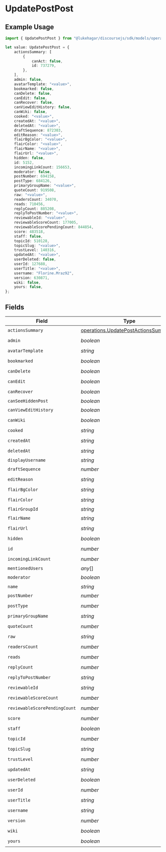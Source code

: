 # UpdatePostPost

## Example Usage

```typescript
import { UpdatePostPost } from "@lukehagar/discoursejs/sdk/models/operations";

let value: UpdatePostPost = {
    actionsSummary: [
        {
            canAct: false,
            id: 737279,
        },
    ],
    admin: false,
    avatarTemplate: "<value>",
    bookmarked: false,
    canDelete: false,
    canEdit: false,
    canRecover: false,
    canViewEditHistory: false,
    canWiki: false,
    cooked: "<value>",
    createdAt: "<value>",
    deletedAt: "<value>",
    draftSequence: 872303,
    editReason: "<value>",
    flairBgColor: "<value>",
    flairColor: "<value>",
    flairName: "<value>",
    flairUrl: "<value>",
    hidden: false,
    id: 5152,
    incomingLinkCount: 156653,
    moderator: false,
    postNumber: 694158,
    postType: 684126,
    primaryGroupName: "<value>",
    quoteCount: 919508,
    raw: "<value>",
    readersCount: 34070,
    reads: 710456,
    replyCount: 885208,
    replyToPostNumber: "<value>",
    reviewableId: "<value>",
    reviewableScoreCount: 177005,
    reviewableScorePendingCount: 844854,
    score: 483518,
    staff: false,
    topicId: 510128,
    topicSlug: "<value>",
    trustLevel: 140316,
    updatedAt: "<value>",
    userDeleted: false,
    userId: 127688,
    userTitle: "<value>",
    username: "Florine.Mraz92",
    version: 630871,
    wiki: false,
    yours: false,
};
```

## Fields

| Field                                                                                               | Type                                                                                                | Required                                                                                            | Description                                                                                         |
| --------------------------------------------------------------------------------------------------- | --------------------------------------------------------------------------------------------------- | --------------------------------------------------------------------------------------------------- | --------------------------------------------------------------------------------------------------- |
| `actionsSummary`                                                                                    | [operations.UpdatePostActionsSummary](../../../sdk/models/operations/updatepostactionssummary.md)[] | :heavy_check_mark:                                                                                  | N/A                                                                                                 |
| `admin`                                                                                             | *boolean*                                                                                           | :heavy_check_mark:                                                                                  | N/A                                                                                                 |
| `avatarTemplate`                                                                                    | *string*                                                                                            | :heavy_check_mark:                                                                                  | N/A                                                                                                 |
| `bookmarked`                                                                                        | *boolean*                                                                                           | :heavy_check_mark:                                                                                  | N/A                                                                                                 |
| `canDelete`                                                                                         | *boolean*                                                                                           | :heavy_check_mark:                                                                                  | N/A                                                                                                 |
| `canEdit`                                                                                           | *boolean*                                                                                           | :heavy_check_mark:                                                                                  | N/A                                                                                                 |
| `canRecover`                                                                                        | *boolean*                                                                                           | :heavy_check_mark:                                                                                  | N/A                                                                                                 |
| `canSeeHiddenPost`                                                                                  | *boolean*                                                                                           | :heavy_minus_sign:                                                                                  | N/A                                                                                                 |
| `canViewEditHistory`                                                                                | *boolean*                                                                                           | :heavy_check_mark:                                                                                  | N/A                                                                                                 |
| `canWiki`                                                                                           | *boolean*                                                                                           | :heavy_check_mark:                                                                                  | N/A                                                                                                 |
| `cooked`                                                                                            | *string*                                                                                            | :heavy_check_mark:                                                                                  | N/A                                                                                                 |
| `createdAt`                                                                                         | *string*                                                                                            | :heavy_check_mark:                                                                                  | N/A                                                                                                 |
| `deletedAt`                                                                                         | *string*                                                                                            | :heavy_check_mark:                                                                                  | N/A                                                                                                 |
| `displayUsername`                                                                                   | *string*                                                                                            | :heavy_minus_sign:                                                                                  | N/A                                                                                                 |
| `draftSequence`                                                                                     | *number*                                                                                            | :heavy_check_mark:                                                                                  | N/A                                                                                                 |
| `editReason`                                                                                        | *string*                                                                                            | :heavy_check_mark:                                                                                  | N/A                                                                                                 |
| `flairBgColor`                                                                                      | *string*                                                                                            | :heavy_check_mark:                                                                                  | N/A                                                                                                 |
| `flairColor`                                                                                        | *string*                                                                                            | :heavy_check_mark:                                                                                  | N/A                                                                                                 |
| `flairGroupId`                                                                                      | *string*                                                                                            | :heavy_minus_sign:                                                                                  | N/A                                                                                                 |
| `flairName`                                                                                         | *string*                                                                                            | :heavy_check_mark:                                                                                  | N/A                                                                                                 |
| `flairUrl`                                                                                          | *string*                                                                                            | :heavy_check_mark:                                                                                  | N/A                                                                                                 |
| `hidden`                                                                                            | *boolean*                                                                                           | :heavy_check_mark:                                                                                  | N/A                                                                                                 |
| `id`                                                                                                | *number*                                                                                            | :heavy_check_mark:                                                                                  | N/A                                                                                                 |
| `incomingLinkCount`                                                                                 | *number*                                                                                            | :heavy_check_mark:                                                                                  | N/A                                                                                                 |
| `mentionedUsers`                                                                                    | *any*[]                                                                                             | :heavy_minus_sign:                                                                                  | N/A                                                                                                 |
| `moderator`                                                                                         | *boolean*                                                                                           | :heavy_check_mark:                                                                                  | N/A                                                                                                 |
| `name`                                                                                              | *string*                                                                                            | :heavy_minus_sign:                                                                                  | N/A                                                                                                 |
| `postNumber`                                                                                        | *number*                                                                                            | :heavy_check_mark:                                                                                  | N/A                                                                                                 |
| `postType`                                                                                          | *number*                                                                                            | :heavy_check_mark:                                                                                  | N/A                                                                                                 |
| `primaryGroupName`                                                                                  | *string*                                                                                            | :heavy_check_mark:                                                                                  | N/A                                                                                                 |
| `quoteCount`                                                                                        | *number*                                                                                            | :heavy_check_mark:                                                                                  | N/A                                                                                                 |
| `raw`                                                                                               | *string*                                                                                            | :heavy_check_mark:                                                                                  | N/A                                                                                                 |
| `readersCount`                                                                                      | *number*                                                                                            | :heavy_check_mark:                                                                                  | N/A                                                                                                 |
| `reads`                                                                                             | *number*                                                                                            | :heavy_check_mark:                                                                                  | N/A                                                                                                 |
| `replyCount`                                                                                        | *number*                                                                                            | :heavy_check_mark:                                                                                  | N/A                                                                                                 |
| `replyToPostNumber`                                                                                 | *string*                                                                                            | :heavy_check_mark:                                                                                  | N/A                                                                                                 |
| `reviewableId`                                                                                      | *string*                                                                                            | :heavy_check_mark:                                                                                  | N/A                                                                                                 |
| `reviewableScoreCount`                                                                              | *number*                                                                                            | :heavy_check_mark:                                                                                  | N/A                                                                                                 |
| `reviewableScorePendingCount`                                                                       | *number*                                                                                            | :heavy_check_mark:                                                                                  | N/A                                                                                                 |
| `score`                                                                                             | *number*                                                                                            | :heavy_check_mark:                                                                                  | N/A                                                                                                 |
| `staff`                                                                                             | *boolean*                                                                                           | :heavy_check_mark:                                                                                  | N/A                                                                                                 |
| `topicId`                                                                                           | *number*                                                                                            | :heavy_check_mark:                                                                                  | N/A                                                                                                 |
| `topicSlug`                                                                                         | *string*                                                                                            | :heavy_check_mark:                                                                                  | N/A                                                                                                 |
| `trustLevel`                                                                                        | *number*                                                                                            | :heavy_check_mark:                                                                                  | N/A                                                                                                 |
| `updatedAt`                                                                                         | *string*                                                                                            | :heavy_check_mark:                                                                                  | N/A                                                                                                 |
| `userDeleted`                                                                                       | *boolean*                                                                                           | :heavy_check_mark:                                                                                  | N/A                                                                                                 |
| `userId`                                                                                            | *number*                                                                                            | :heavy_check_mark:                                                                                  | N/A                                                                                                 |
| `userTitle`                                                                                         | *string*                                                                                            | :heavy_check_mark:                                                                                  | N/A                                                                                                 |
| `username`                                                                                          | *string*                                                                                            | :heavy_check_mark:                                                                                  | N/A                                                                                                 |
| `version`                                                                                           | *number*                                                                                            | :heavy_check_mark:                                                                                  | N/A                                                                                                 |
| `wiki`                                                                                              | *boolean*                                                                                           | :heavy_check_mark:                                                                                  | N/A                                                                                                 |
| `yours`                                                                                             | *boolean*                                                                                           | :heavy_check_mark:                                                                                  | N/A                                                                                                 |